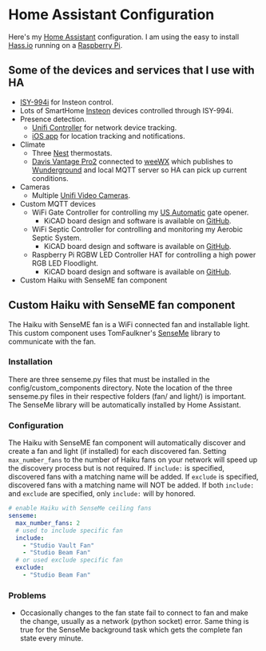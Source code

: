 # Home Assistant Configuration
Here's my [Home Assistant](https://home-assistant.io/) configuration. I am using the easy to install [Hass.io](https://www.home-assistant.io/hassio/) running on a [Raspberry Pi](https://www.raspberrypi.org/products/raspberry-pi-3-model-b/).

## Some of the devices and services that I use with HA
* [ISY-994i](https://www.home-assistant.io/components/isy994/) for Insteon control.
* Lots of SmartHome [Insteon](https://www.smarthome.com/insteon.html) devices controlled through ISY-994i.
* Presence detection.
  * [Unifi Controller](https://home-assistant.io/components/device_tracker.unifi/) for network device tracking.
  * [iOS app](https://itunes.apple.com/us/app/home-assistant-companion/id1099568401?mt=8) for location tracking and notifications.
* Climate
  * Three [Nest](https://www.home-assistant.io/components/nest/) thermostats.
  * [Davis Vantage Pro2](https://www.davisnet.com/solution/vantage-pro2/) connected to [weeWX](http://www.weewx.com/) which publishes to [Wunderground](https://www.wunderground.com/weather/us/tx/elgin/KTXELGIN7) and local MQTT server so HA can pick up current conditions.
* Cameras
  * Multiple [Unifi Video Cameras](https://www.home-assistant.io/components/camera.uvc/).
* Custom MQTT devices
  * WiFi Gate Controller for controlling my [US Automatic](https://www.usautomatic.com/) gate opener.
    * KiCAD board design and software is available on [GitHub](https://github.com/mikelawrence/WiFi-Gate-Controller).
  * WiFi Septic Controller for controlling and monitoring my Aerobic Septic System.
    * KiCAD board design and software is available on [GitHub](https://github.com/mikelawrence/WiFi-Septic-Controller).
  * Raspberry Pi RGBW LED Controller HAT for controlling a high power RGB LED Floodlight.
    * KiCAD board design and software is available on [GitHub](https://github.com/mikelawrence/RPi-HAT-RGBW-LED-Controller).
* Custom Haiku with SenseME fan component

## Custom Haiku with SenseME fan component
The Haiku with SenseME fan is a WiFi connected fan and installable light. This custom component uses TomFaulkner's [SenseMe](https://github.com/TomFaulkner/SenseMe) library to communicate with the fan.

### Installation
There are three senseme.py files that must be installed in the config/custom_components directory. Note the location of the three senseme.py files in their respective folders (fan/ and light/) is important. The SenseMe library will be automatically installed by Home Assistant.

### Configuration
The Haiku with SenseME fan component will automatically discover and create a fan and light (if installed) for each discovered fan. Setting ```max_number_fans``` to the number of Haiku fans on your network will speed up the discovery process but is not required. If ```include:``` is specified, discovered fans with a matching name will be added. If ```exclude``` is specified, discovered fans with a matching name will NOT be added. If both ```include:``` and ```exclude``` are specified, only ```include:``` will by honored.
```yaml
# enable Haiku with SenseMe ceiling fans
senseme:
  max_number_fans: 2
  # used to include specific fan
  include:
    - "Studio Vault Fan"
    - "Studio Beam Fan"
  # or used exclude specific fan
  exclude:
    - "Studio Beam Fan"
```

### Problems
* Occasionally changes to the fan state fail to connect to fan and make the change, usually as a network (python socket) error. Same thing is true for the SenseMe background task which gets the complete fan state every minute.
